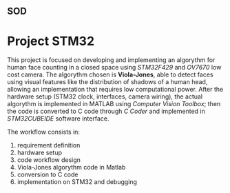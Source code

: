 ## SOD

# Project STM32

This project is focused on developing and implementing an algorythm for human face counting in a closed space using _STM32F429_ and _OV7670_ low cost camera.
The algorythm chosen is **Viola-Jones**, able to detect faces using visual features like the distribution of shadows of a human head, allowing an implementation that requires low computational power.
After the hardware setup (STM32 clock, interfaces, camera wiring), the actual algorythm is implemented in MATLAB using _Computer Vision Toolbox_; then the code is converted to C code through _C Coder_ and implemented in *STM32CUBEIDE* software interface.

The workflow consists in:
1. requirement definition
2. hardware setup
3. code workflow design
4. Viola-Jones algorythm code in Matlab
5. conversion to C code
6. implementation on STM32 and debugging
